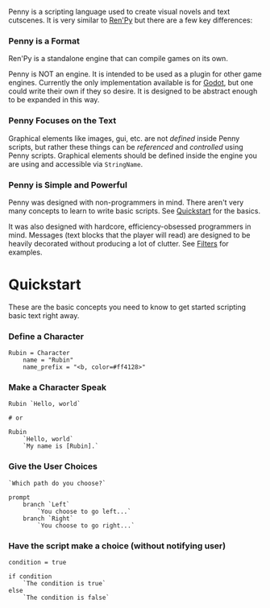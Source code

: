 
Penny is a scripting language used to create visual novels and text cutscenes. It is very similar to [Ren'Py](https://www.renpy.org/) but there are a few key differences:

### Penny is a Format

Ren'Py is a standalone engine that can compile games on its own.

Penny is NOT an engine. It is intended to be used as a plugin for other game engines. Currently the only implementation available is for [Godot](https://godotengine.org/), but one could write their own if they so desire. It is designed to be abstract enough to be expanded in this way.

### Penny Focuses on the Text

Graphical elements like images, gui, etc. are not *defined* inside Penny scripts, but rather these things can be *referenced* and *controlled* using Penny scripts. Graphical elements should be defined inside the engine you are using and accessible via `StringName`.

### Penny is Simple and Powerful

Penny was designed with non-programmers in mind. There aren't very many concepts to learn to write basic scripts. See [Quickstart](#quickstart) for the basics.

It was also designed with hardcore, efficiency-obsessed programmers in mind. Messages (text blocks that the player will read) are designed to be heavily decorated without producing a lot of clutter. See [Filters](#filters) for examples.

# Quickstart

These are the basic concepts you need to know to get started scripting basic text right away.

### Define a Character

```pny
Rubin = Character
	name = "Rubin"
	name_prefix = "<b, color=#ff4128>"
```

### Make a Character Speak

```pny
Rubin `Hello, world`

# or

Rubin
	`Hello, world`
	`My name is [Rubin].`
```

### Give the User Choices

```pny
`Which path do you choose?`

prompt
	branch `Left`
		`You choose to go left...`
	branch `Right`
		`You choose to go right...`
```

### Have the script make a choice (without notifying user)

```pny
condition = true

if condition
	`The condition is true`
else
	`The condition is false`
```
